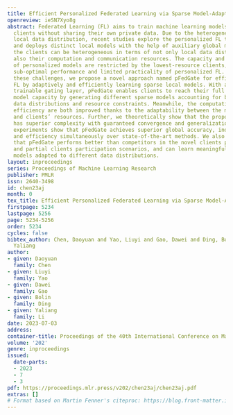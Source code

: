 ```yaml
---
title: Efficient Personalized Federated Learning via Sparse Model-Adaptation
openreview: ieSN7Xyo8g
abstract: Federated Learning (FL) aims to train machine learning models for multiple
  clients without sharing their own private data. Due to the heterogeneity of clients’
  local data distribution, recent studies explore the personalized FL that learns
  and deploys distinct local models with the help of auxiliary global models. However,
  the clients can be heterogeneous in terms of not only local data distribution, but
  also their computation and communication resources. The capacity and efficiency
  of personalized models are restricted by the lowest-resource clients, leading to
  sub-optimal performance and limited practicality of personalized FL. To overcome
  these challenges, we propose a novel approach named pFedGate for efficient personalized
  FL by adaptively and efficiently learning sparse local models. With a lightweight
  trainable gating layer, pFedGate enables clients to reach their full potential in
  model capacity by generating different sparse models accounting for both the heterogeneous
  data distributions and resource constraints. Meanwhile, the computation and communication
  efficiency are both improved thanks to the adaptability between the model sparsity
  and clients’ resources. Further, we theoretically show that the proposed pFedGate
  has superior complexity with guaranteed convergence and generalization error. Extensive
  experiments show that pFedGate achieves superior global accuracy, individual accuracy
  and efficiency simultaneously over state-of-the-art methods. We also demonstrate
  that pFedGate performs better than competitors in the novel clients participation
  and partial clients participation scenarios, and can learn meaningful sparse local
  models adapted to different data distributions.
layout: inproceedings
series: Proceedings of Machine Learning Research
publisher: PMLR
issn: 2640-3498
id: chen23aj
month: 0
tex_title: Efficient Personalized Federated Learning via Sparse Model-Adaptation
firstpage: 5234
lastpage: 5256
page: 5234-5256
order: 5234
cycles: false
bibtex_author: Chen, Daoyuan and Yao, Liuyi and Gao, Dawei and Ding, Bolin and Li,
  Yaliang
author:
- given: Daoyuan
  family: Chen
- given: Liuyi
  family: Yao
- given: Dawei
  family: Gao
- given: Bolin
  family: Ding
- given: Yaliang
  family: Li
date: 2023-07-03
address: 
container-title: Proceedings of the 40th International Conference on Machine Learning
volume: '202'
genre: inproceedings
issued:
  date-parts:
  - 2023
  - 7
  - 3
pdf: https://proceedings.mlr.press/v202/chen23aj/chen23aj.pdf
extras: []
# Format based on Martin Fenner's citeproc: https://blog.front-matter.io/posts/citeproc-yaml-for-bibliographies/
---
```

